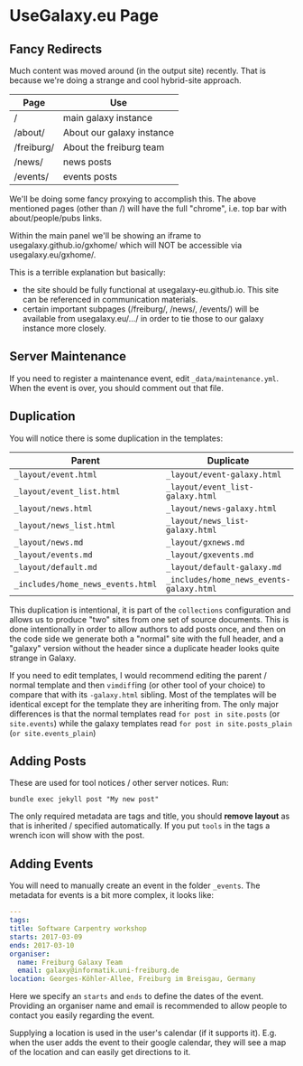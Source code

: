 # UseGalaxy.eu Page

## Fancy Redirects

Much content was moved around (in the output site) recently. That is because we're doing a strange and cool hybrid-site approach.

Page       | Use
---------- | ---
/          | main galaxy instance
/about/    | About our galaxy instance
/freiburg/ | About the freiburg team
/news/     | news posts
/events/   | events posts

We'll be doing some fancy proxying to accomplish this. The above mentioned
pages (other than /) will have the full "chrome", i.e. top bar with
about/people/pubs links.

Within the main panel we'll be showing an iframe to usegalaxy.github.io/gxhome/
which will NOT be accessible via usegalaxy.eu/gxhome/.

This is a terrible explanation but basically:

- the site should be fully functional at usegalaxy-eu.github.io. This site can be referenced in communication materials.
- certain important subpages (/freiburg/, /news/, /events/) will be available from usegalaxy.eu/.../ in order to tie those to our galaxy instance more closely.

## Server Maintenance

If you need to register a maintenance event, edit `_data/maintenance.yml`. When
the event is over, you should comment out that file.

## Duplication

You will notice there is some duplication in the templates:

Parent                            | Duplicate
---------------                   | --------------
`_layout/event.html`              | `_layout/event-galaxy.html`
`_layout/event_list.html`         | `_layout/event_list-galaxy.html`
`_layout/news.html`               | `_layout/news-galaxy.html`
`_layout/news_list.html`          | `_layout/news_list-galaxy.html`
`_layout/news.md`                 | `_layout/gxnews.md`
`_layout/events.md`               | `_layout/gxevents.md`
`_layout/default.md`              | `_layout/default-galaxy.md`
`_includes/home_news_events.html` | `_includes/home_news_events-galaxy.html`

This duplication is intentional, it is part of the `collections` configuration
and allows us to produce "two" sites from one set of source documents. This is
done intentionally in order to allow authors to add posts once, and then on the
code side we generate both a "normal" site with the full header, and a "galaxy"
version without the header since a duplicate header looks quite strange in
Galaxy.

If you need to edit templates, I would recommend editing the parent / normal
template and then `vimdiff`ing (or other tool of your choice) to compare that
with its `-galaxy.html` sibling. Most of the templates will be identical except for 
the template they are inheriting from. The only major differences is that the
normal templates read `for post in site.posts` (or `site.events`) while the 
galaxy templates read `for post in site.posts_plain` (`or site.events_plain`)


## Adding Posts

These are used for tool notices / other server notices. Run:

```
bundle exec jekyll post "My new post"
```

The only required metadata are tags and title, you should **remove layout** as that is inherited / specified automatically. If you put `tools` in the tags a wrench icon will show with the post.

## Adding Events

You will need to manually create an event in the folder `_events`. The metadata for events is a bit more complex, it looks like:

```yaml
---
tags:
title: Software Carpentry workshop
starts: 2017-03-09
ends: 2017-03-10
organiser:
  name: Freiburg Galaxy Team
  email: galaxy@informatik.uni-freiburg.de
location: Georges-Köhler-Allee, Freiburg im Breisgau, Germany
```

Here we specify an `starts` and `ends` to define the dates of the event.
Providing an organiser name and email is recommended to allow people to contact
you easily regarding the event.

Supplying a location is used in the user's calendar (if it supports it). E.g. when
the user adds the event to their google calendar, they will see a map of the location
and can easily get directions to it.
